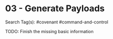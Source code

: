 # 03 - Generate Payloads

Search Tag(s): #covenant #command-and-control

TODO: Finish the missing basic information